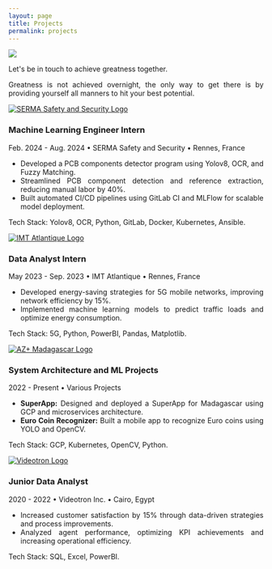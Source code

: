 ```yaml
---
layout: page
title: Projects
permalink: projects
---
```


<div style="text-align: justify">
  <img class="mx-auto !mb-0" src="{{site.baseurl}}/assets/img/card.PNG">
  <p class="!py-0 !mb-0 dark:text-slate-300">Let's be in touch to achieve greatness together.</p>
  <p class="text-gray-500 dark:text-slate-400 !py-0 !mt-0 !text-xs">Greatness is not achieved overnight, the only way to get there is by providing yourself all manners to hit your best potential.</p>
  
 <section id="experience" class="my-8">
  <div class="timeline-line"></div> <!-- Blue timeline line -->

  <!-- First Experience -->
  <div class="experience-section">
    <div class="timeline-dot"></div> <!-- Blue timeline dot -->
    <div class="flex items-start">
      <a href="https://www.serma-safety-security.com/en/" target="_blank">
        <img src="{{ site.baseurl }}/assets/img/icons/ml-icon.svg" alt="SERMA Safety and Security Logo" class="icon">
      </a>
      <div>
        <h3 class="text-gray-700 dark:text-stone-100">Machine Learning Engineer Intern</h3>
        <p class="location-date">Feb. 2024 - Aug. 2024 • SERMA Safety and Security • Rennes, France</p>
      </div>
    </div>
    <ul class="list-disc list-inside text-gray-500 dark:text-stone-100">
      <li>Developed a PCB components detector program using Yolov8, OCR, and Fuzzy Matching.</li>
      <li>Streamlined PCB component detection and reference extraction, reducing manual labor by 40%.</li>
      <li>Built automated CI/CD pipelines using GitLab CI and MLFlow for scalable model deployment.</li>
    </ul>
    <p class="tech-stack text-gray-500 dark:text-stone-100">Tech Stack: Yolov8, OCR, Python, GitLab, Docker, Kubernetes, Ansible.</p>
  </div>

  <!-- Second Experience -->
  <div class="experience-section">
    <div class="timeline-dot"></div> <!-- Blue timeline dot -->
    <div class="flex items-start">
      <a href="https://www.imt-atlantique.fr/en" target="_blank">
        <img src="{{ site.baseurl }}/assets/img/icons/imt-icon.svg" alt="IMT Atlantique Logo" class="icon">
      </a>
      <div>
        <h3 class="text-gray-700 dark:text-stone-100">Data Analyst Intern</h3>
        <p class="location-date">May 2023 - Sep. 2023 • IMT Atlantique • Rennes, France</p>
      </div>
    </div>
    <ul class="list-disc list-inside text-gray-500 dark:text-stone-100">
      <li>Developed energy-saving strategies for 5G mobile networks, improving network efficiency by 15%.</li>
      <li>Implemented machine learning models to predict traffic loads and optimize energy consumption.</li>
    </ul>
    <p class="tech-stack text-gray-500 dark:text-stone-100">Tech Stack: 5G, Python, PowerBI, Pandas, Matplotlib.</p>
  </div>

  <!-- Third Experience -->
  <div class="experience-section">
    <div class="timeline-dot"></div> <!-- Blue timeline dot -->
    <div class="flex items-start">
      <a href="https://www.azplus.mg/" target="_blank">
        <img src="{{ site.baseurl }}/assets/img/icons/project-icon.svg" alt="AZ+ Madagascar Logo" class="icon">
      </a>
      <div>
        <h3 class="text-gray-700 dark:text-stone-100">System Architecture and ML Projects</h3>
        <p class="location-date">2022 - Present • Various Projects</p>
      </div>
    </div>
    <ul class="list-disc list-inside text-gray-500 dark:text-stone-100">
      <li><strong>SuperApp:</strong> Designed and deployed a SuperApp for Madagascar using GCP and microservices architecture.</li>
      <li><strong>Euro Coin Recognizer:</strong> Built a mobile app to recognize Euro coins using YOLO and OpenCV.</li>
    </ul>
    <p class="tech-stack text-gray-500 dark:text-stone-100">Tech Stack: GCP, Kubernetes, OpenCV, Python.</p>
  </div>

  <!-- Fourth Experience -->
  <div class="experience-section">
    <div class="timeline-dot"></div> <!-- Blue timeline dot -->
    <div class="flex items-start">
      <a href="https://www.videotron.com/en" target="_blank">
        <img src="{{ site.baseurl }}/assets/img/icons/videotron-icon.svg" alt="Videotron Logo" class="icon">
      </a>
      <div>
        <h3 class="text-gray-700 dark:text-stone-100">Junior Data Analyst</h3>
        <p class="location-date">2020 - 2022 • Videotron Inc. • Cairo, Egypt</p>
      </div>
    </div>
    <ul class="list-disc list-inside text-gray-500 dark:text-stone-100">
      <li>Increased customer satisfaction by 15% through data-driven strategies and process improvements.</li>
      <li>Analyzed agent performance, optimizing KPI achievements and increasing operational efficiency.</li>
    </ul>
    <p class="tech-stack text-gray-500 dark:text-stone-100">Tech Stack: SQL, Excel, PowerBI.</p>
  </div>
</section>






</div>

